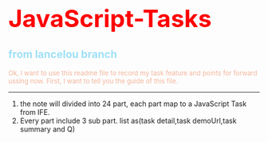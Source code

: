 <font size="10px" color="red">JavaScript-Tasks</font>
===
<font color="#9fe0f6">from lancelou branch</font>
---
<font size="2px" color="#f3b59b">Ok, I want to use this readme file to record my task feature and points for forward ussing now. First, I want to tell you the guide of this file.</font>

****

1.  the note will divided into 24 part, each part map to a JavaScript Task from IFE.
2.  Every part include 3 sub part. list as(task detail,task demoUrl,task summary and Q)
